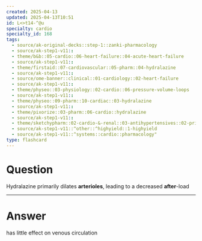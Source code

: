 ```yaml
---
created: 2025-04-13
updated: 2025-04-13T10:51
id: L<>t14-^@u
specialty: cardio
specialty_id: 168
tags:
  - source/ak-original-decks::step-1::zanki-pharmacology
  - source/ak-step1-v11::
  - theme/b&b::05-cardio::06-heart-failure::04-acute-heart-failure
  - source/ak-step1-v11::
  - theme/firstaid::07-cardiovascular::05-pharm::04-hydralazine
  - source/ak-step1-v11::
  - source/ome-banner::clinical::01-cardiology::02-heart-failure
  - source/ak-step1-v11::
  - theme/physeo::03-physiology::02-cardio::06-pressure-volume-loops
  - source/ak-step1-v11::
  - theme/physeo::09-pharm::10-cardiac::03-hydralazine
  - source/ak-step1-v11::
  - theme/pixorize::03-pharm::06-cardio::hydralazine
  - source/ak-step1-v11::
  - theme/sketchypharm::02-cardio-&-renal::03-antihypertensives::02-primary-hypertension-&-hypertensive-emergency
  - source/ak-step1-v11::^other::^highyield::1-highyield
  - source/ak-step1-v11::^systems::cardio::pharmacology"
type: flashcard
---
```


# Question
Hydralazine primarily dilates **arterioles**, leading to a decreased **after**-load

---

# Answer
has little effect on venous circulation